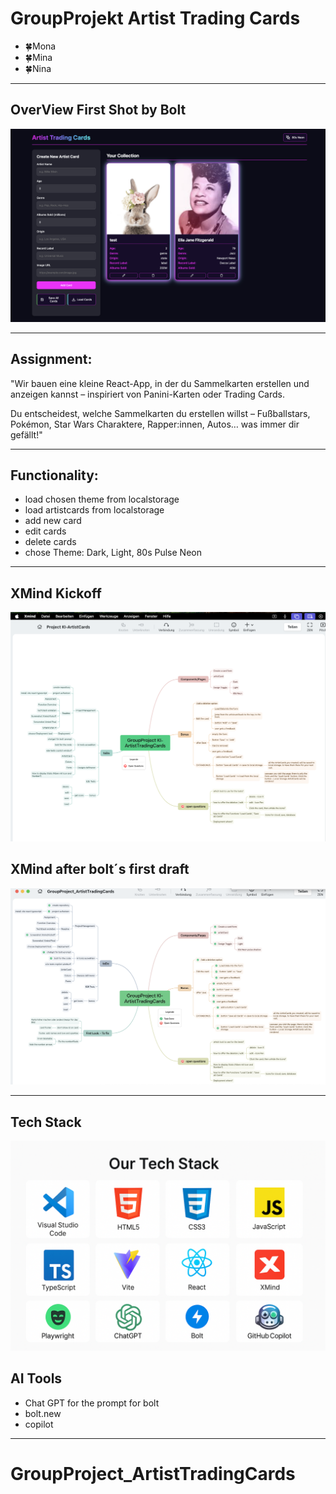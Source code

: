 # GroupProjekt Artist Trading Cards

- 🍀Mona
- 🍀Mina
- 🍀Nina

__________
## OverView First Shot by Bolt
![Overview](src/assets/img/Overview_ArtistTradingCards.png)
__________
## Assignment:

"Wir bauen eine kleine React-App, in der du Sammelkarten erstellen und anzeigen kannst – inspiriert von Panini-Karten oder Trading Cards.

Du entscheidest, welche Sammelkarten du erstellen willst – Fußballstars, Pokémon, Star Wars Charaktere, Rapper:innen, Autos… was immer dir gefällt!"
_________

## Functionality:

- load chosen theme from localstorage
- load artistcards from localstorage
- add new card
- edit cards
- delete cards
- chose Theme: Dark, Light, 80s Pulse Neon
_________

## XMind Kickoff
![Xmind Kickoff](src/assets/img/XMind_KickOff.png)

## XMind after bolt´s first draft
![Xmind after bolts first draft](src/assets/img/XMind_afterFirstShot.png)

____
## Tech Stack
![Tech Stack](src/assets/img/TechStack.png)

## AI Tools
- Chat GPT for the prompt for bolt
- bolt.new
- copilot
______

# GroupProject_ArtistTradingCards

